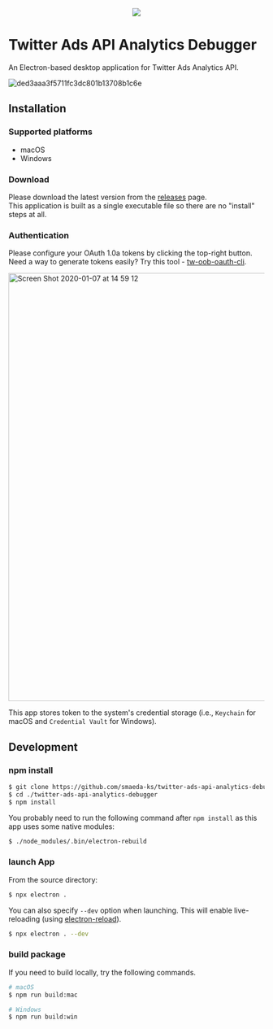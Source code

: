 <p align="center">
  <img src="https://user-images.githubusercontent.com/11495867/71873445-879d2400-3162-11ea-82dc-bbd0593a48e7.png">
</p>

# Twitter Ads API Analytics Debugger

An Electron-based desktop application for Twitter Ads Analytics API.

![ded3aaa3f5711fc3dc801b13708b1c6e](https://user-images.githubusercontent.com/11495867/71873346-46a50f80-3162-11ea-8d96-9b990f9b504d.gif)

## Installation

### Supported platforms

- macOS
- Windows

### Download

Please download the latest version from the [releases](https://github.com/smaeda-ks/aem-deploy-tool/releases) page.  
This application is built as a single executable file so there are no "install" steps at all.

### Authentication

Please configure your OAuth 1.0a tokens by clicking the top-right button.  
Need a way to generate tokens easily? Try this tool - [tw-oob-oauth-cli](https://github.com/smaeda-ks/tw-oob-oauth-cli).

<img width="842" alt="Screen Shot 2020-01-07 at 14 59 12" src="https://user-images.githubusercontent.com/11495867/71872356-85859600-315f-11ea-9241-2231588fd1e4.png">

This app stores token to the system's credential storage (i.e., `Keychain` for macOS and `Credential Vault` for Windows).

## Development

### npm install

```sh
$ git clone https://github.com/smaeda-ks/twitter-ads-api-analytics-debugger
$ cd ./twitter-ads-api-analytics-debugger
$ npm install
```

You probably need to run the following command after `npm install` as this app uses some native modules:

```sh
$ ./node_modules/.bin/electron-rebuild
```

### launch App

From the source directory:

```sh
$ npx electron .
```

You can also specify `--dev` option when launching. This will enable live-reloading (using [electron-reload](https://github.com/yan-foto/electron-reload)).

```sh
$ npx electron . --dev
```

### build package

If you need to build locally, try the following commands.

```sh
# macOS
$ npm run build:mac

# Windows
$ npm run build:win
```
